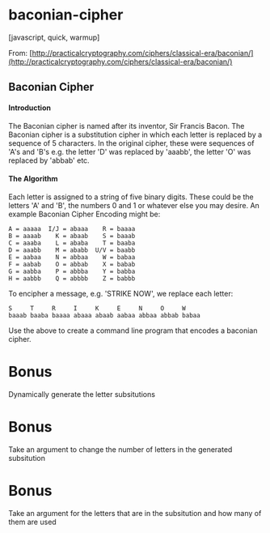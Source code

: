 # baconian-cipher
[javascript, quick, warmup]


From: [http://practicalcryptography.com/ciphers/classical-era/baconian/](http://practicalcryptography.com/ciphers/classical-era/baconian/)

## Baconian Cipher
#### Introduction 
The Baconian cipher is named after its inventor, Sir Francis Bacon. The Baconian cipher is a substitution cipher in which each letter is replaced by a sequence of 5 characters. In the original cipher, these were sequences of 'A's and 'B's e.g. the letter 'D' was replaced by 'aaabb', the letter 'O' was replaced by 'abbab' etc.

#### The Algorithm 
Each letter is assigned to a string of five binary digits. These could be the letters 'A' and 'B', the numbers 0 and 1 or whatever else you may desire. An example Baconian Cipher Encoding might be:

```
A = aaaaa  I/J = abaaa    R = baaaa
B = aaaab    K = abaab    S = baaab
C = aaaba    L = ababa    T = baaba
D = aaabb    M = ababb  U/V = baabb
E = aabaa    N = abbaa    W = babaa
F = aabab    O = abbab    X = babab
G = aabba    P = abbba    Y = babba
H = aabbb    Q = abbbb    Z = babbb
```

To encipher a message, e.g. 'STRIKE NOW', we replace each letter:

```
S     T     R     I     K     E     N     O     W 
baaab baaba baaaa abaaa abaab aabaa abbaa abbab babaa
```

Use the above to create a command line program that encodes a baconian cipher.

# Bonus
Dynamically generate the letter subsitutions

# Bonus
Take an argument to change the number of letters in the generated subsitution

# Bonus
Take an argument for the letters that are in the subsitution and how many of them are used
